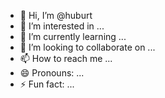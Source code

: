 - 👋 Hi, I’m @huburt
- 👀 I’m interested in ...
- 🌱 I’m currently learning ...
- 💞️ I’m looking to collaborate on ...
- 📫 How to reach me ...
- 😄 Pronouns: ...
- ⚡ Fun fact: ...

<!---
huburt/huburt is a ✨ special ✨ repository because its `README.md` (this file) appears on your GitHub profile.
You can click the Preview link to take a look at your changes.
--->
